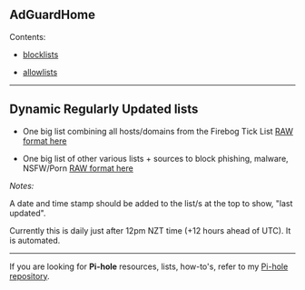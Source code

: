 ## AdGuardHome

Contents:

* [blocklists](blocklists)

* [allowlists](allowlists)

----


## Dynamic Regularly Updated lists

* One big list combining all hosts/domains from the Firebog Tick List [RAW format here](https://github.com/lz-eng/pi-hole/raw/main/dynamic-big-list/easylist_format/lz-eng_easylist-firebog-ticklist.list)

* One big list of other various lists + sources to block phishing, malware, NSFW/Porn [RAW format here](https://github.com/lz-eng/pi-hole/raw/main/dynamic-big-list/easylist_format/lz-eng_easyList-phish-malware-nsfw.txt)

<i>Notes:</i>

A date and time stamp should be added to the list/s at the top to show, "last updated". 

Currently this is daily just after 12pm NZT time (+12 hours ahead of UTC). It is automated.

----

If you are looking for <b>Pi-hole</b> resources, lists, how-to's, refer to my [Pi-hole repository](https://github.com/lz-eng/pi-hole).
